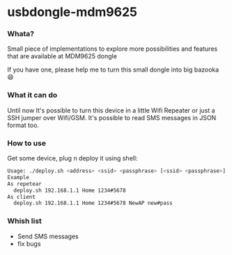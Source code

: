 # usbdongle-mdm9625

### Whata?
Small piece of implementations to explore more possibilities and features that are available at MDM9625 dongle

If you have one, please help me to turn this small dongle into big bazooka :smile:

### What it can do
Until now It's possible to turn this device in a little Wifi Repeater or just a SSH jumper over Wifi/GSM. It's possible to read  SMS messages in JSON format too.

### How to use

Get some device, plug n deploy it using shell:

```sh
Usage: ./deploy.sh <address> <ssid> <passphrase> [<ssid> <passphrase>] 
Example
As repetear
  deploy.sh 192.168.1.1 Home 1234#5678
As client
  deploy.sh 192.168.1.1 Home 1234#5678 NewAP new#pass
```

### Whish list
- Send SMS messages
- fix bugs
